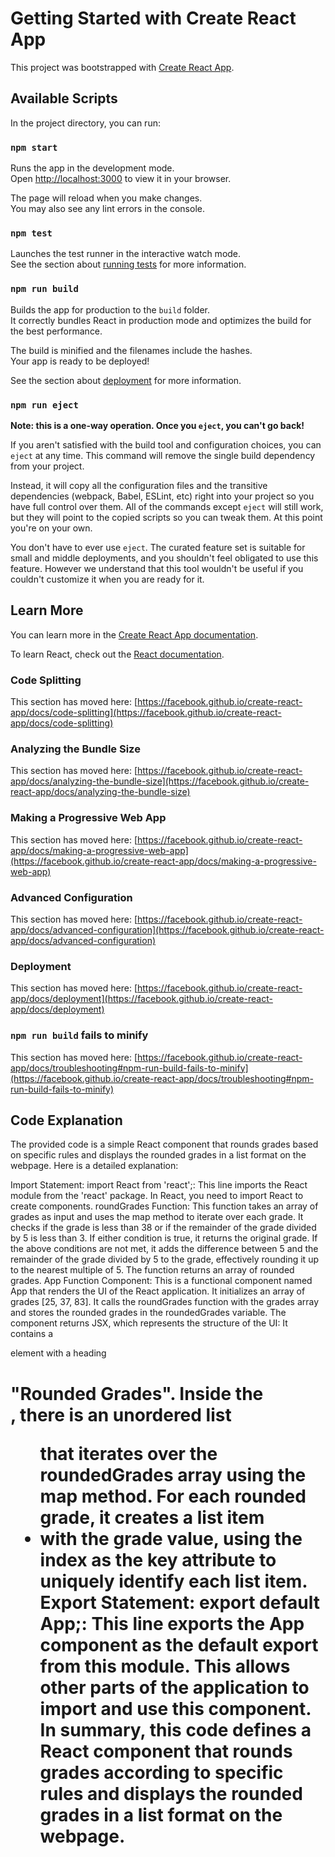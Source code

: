 # Getting Started with Create React App

This project was bootstrapped with [Create React App](https://github.com/facebook/create-react-app).

## Available Scripts

In the project directory, you can run:

### `npm start`

Runs the app in the development mode.\
Open [http://localhost:3000](http://localhost:3000) to view it in your browser.

The page will reload when you make changes.\
You may also see any lint errors in the console.

### `npm test`

Launches the test runner in the interactive watch mode.\
See the section about [running tests](https://facebook.github.io/create-react-app/docs/running-tests) for more information.

### `npm run build`

Builds the app for production to the `build` folder.\
It correctly bundles React in production mode and optimizes the build for the best performance.

The build is minified and the filenames include the hashes.\
Your app is ready to be deployed!

See the section about [deployment](https://facebook.github.io/create-react-app/docs/deployment) for more information.

### `npm run eject`

**Note: this is a one-way operation. Once you `eject`, you can't go back!**

If you aren't satisfied with the build tool and configuration choices, you can `eject` at any time. This command will remove the single build dependency from your project.

Instead, it will copy all the configuration files and the transitive dependencies (webpack, Babel, ESLint, etc) right into your project so you have full control over them. All of the commands except `eject` will still work, but they will point to the copied scripts so you can tweak them. At this point you're on your own.

You don't have to ever use `eject`. The curated feature set is suitable for small and middle deployments, and you shouldn't feel obligated to use this feature. However we understand that this tool wouldn't be useful if you couldn't customize it when you are ready for it.

## Learn More

You can learn more in the [Create React App documentation](https://facebook.github.io/create-react-app/docs/getting-started).

To learn React, check out the [React documentation](https://reactjs.org/).

### Code Splitting

This section has moved here: [https://facebook.github.io/create-react-app/docs/code-splitting](https://facebook.github.io/create-react-app/docs/code-splitting)

### Analyzing the Bundle Size

This section has moved here: [https://facebook.github.io/create-react-app/docs/analyzing-the-bundle-size](https://facebook.github.io/create-react-app/docs/analyzing-the-bundle-size)

### Making a Progressive Web App

This section has moved here: [https://facebook.github.io/create-react-app/docs/making-a-progressive-web-app](https://facebook.github.io/create-react-app/docs/making-a-progressive-web-app)

### Advanced Configuration

This section has moved here: [https://facebook.github.io/create-react-app/docs/advanced-configuration](https://facebook.github.io/create-react-app/docs/advanced-configuration)

### Deployment

This section has moved here: [https://facebook.github.io/create-react-app/docs/deployment](https://facebook.github.io/create-react-app/docs/deployment)

### `npm run build` fails to minify

This section has moved here: [https://facebook.github.io/create-react-app/docs/troubleshooting#npm-run-build-fails-to-minify](https://facebook.github.io/create-react-app/docs/troubleshooting#npm-run-build-fails-to-minify)

## Code Explanation 
The provided code is a simple React component that rounds grades based on specific rules and displays the rounded grades in a list format on the webpage. Here is a detailed explanation:

Import Statement:
import React from 'react';: This line imports the React module from the 'react' package. In React, you need to import React to create components.
roundGrades Function:
This function takes an array of grades as input and uses the map method to iterate over each grade.
It checks if the grade is less than 38 or if the remainder of the grade divided by 5 is less than 3. If either condition is true, it returns the original grade.
If the above conditions are not met, it adds the difference between 5 and the remainder of the grade divided by 5 to the grade, effectively rounding it up to the nearest multiple of 5.
The function returns an array of rounded grades.
App Function Component:
This is a functional component named App that renders the UI of the React application.
It initializes an array of grades [25, 37, 83].
It calls the roundGrades function with the grades array and stores the rounded grades in the roundedGrades variable.
The component returns JSX, which represents the structure of the UI:
It contains a <div> element with a heading <h1> "Rounded Grades".
Inside the <div>, there is an unordered list <ul> that iterates over the roundedGrades array using the map method.
For each rounded grade, it creates a list item <li> with the grade value, using the index as the key attribute to uniquely identify each list item.
Export Statement:
export default App;: This line exports the App component as the default export from this module. This allows other parts of the application to import and use this component.
In summary, this code defines a React component that rounds grades according to specific rules and displays the rounded grades in a list format on the webpage.